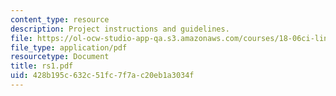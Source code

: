 ```yaml
---
content_type: resource
description: Project instructions and guidelines.
file: https://ol-ocw-studio-app-qa.s3.amazonaws.com/courses/18-06ci-linear-algebra-communications-intensive-spring-2004/428b195c632c51fc7f7ac20eb1a3034f_rs1.pdf
file_type: application/pdf
resourcetype: Document
title: rs1.pdf
uid: 428b195c-632c-51fc-7f7a-c20eb1a3034f
---
```

